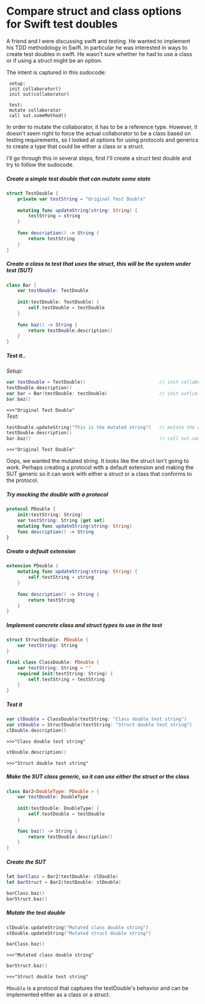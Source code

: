 # Compare struct and class options for Swift test doubles

A friend and I were discussing swift and testing. He wanted to implement his TDD methodology in Swift.  In particular he was interested in ways to create test doubles in swift. He wasn't sure whether he had to use a class or if using a struct might be an option.

 The intent is captured in this sudocode:

     setup:
     init collaborator()
     init sut(collaborator)
 
     test:
     mutate collaborator
     call sut.someMethod()
 
 In order to mutate the collaborator, it has to be a reference type.  However, it doesn't seem right to force the actual collaborator to be a class based on testing requirements, so I looked at options for using protocols and generics to create a type that could be either a class or a struct.  
 
 I'll go through this in several steps, first I'll create a struct test double and try to follow the sudocode.


##### Create a simple test double that can mutate some state
```swift
struct TestDouble {
    private var testString = "Original Test Double"
    
    mutating func updateString(string: String) {
        testString = string
    }
    
    func description() -> String {
        return testString
    }
}
```

##### Create a class to test that uses the struct, this will be the system under test (SUT)
```swift
class Bar {
    var testDouble: TestDouble
    
    init(testDouble: TestDouble) {
        self.testDouble = testDouble
    }
    
    func baz() -> String {
        return testDouble.description()
    }
}
```

##### Test it..
*Setup:*
```swift
var testDouble = TestDouble()                           // init collaborator()
testDouble.description()
var bar = Bar(testDouble: testDouble)                   // init sut(collaborator)
bar.baz()
```
`>>>"Original Test Double"`  
*Test:*
```swift
testDouble.updateString("This is the mutated string")   // mutate the collaborator
testDouble.description()
bar.baz()                                               // call sut.someMethod()
```
`>>>"Original Test Double"`
 
Oops, we wanted the mutated string.  It looks like the struct isn't going to work.
Perhaps creating a protocol with a default extension and making the SUT generic so it can work with either a struct or a class that conforms to the protocol.

##### Try mocking the double with a protocol
```swift
protocol PDouble {
    init(testString: String)
    var testString: String {get set}
    mutating func updateString(string: String)
    func description() -> String
}
```

##### Create a default extension
```swift
extension PDouble {
    mutating func updateString(string: String) {
        self.testString = string
    }
    
    func description() -> String {
        return testString
    }
}
```
##### Implement concrete class and struct types to use in the test
```swift
struct StructDouble: PDouble {
    var testString: String
}

final class ClassDouble: PDouble {
    var testString: String = ""
    required init(testString: String) {
        self.testString = testString
    }
}
```
##### Test it
```swift
var clDouble = ClassDouble(testString: "Class double test string")
var stDouble = StructDouble(testString: "Struct double test string")
clDouble.description()
```
`>>>"Class double test string"` 
```swift
stDouble.description() 
```
`>>>"Struct double test string"`  
##### Make the SUT class generic, so it can use either the struct or the class
```swift
class Bar2<DoubleType: PDouble > {
    var testDouble: DoubleType
    
    init(testDouble: DoubleType) {
        self.testDouble = testDouble
    }
    
    func baz() -> String {
        return testDouble.description()
    }
}
```
##### Create the SUT
```swift
let barClass = Bar2(testDouble: clDouble)
let barStruct = Bar2(testDouble: stDouble)

barClass.baz()
barStruct.baz()
```
##### Mutate the test double
```swift
clDouble.updateString("Mutated class double string")
stDouble.updateString("Mutated struct double string")

barClass.baz()
```
`>>>"Mutated class double string"` 
```swift
barStruct.baz()
```
`>>>"Struct double test string"` 

`PDouble` is a protocol that captures the testDouble's behavior and can be implemented either as a class or a struct.

